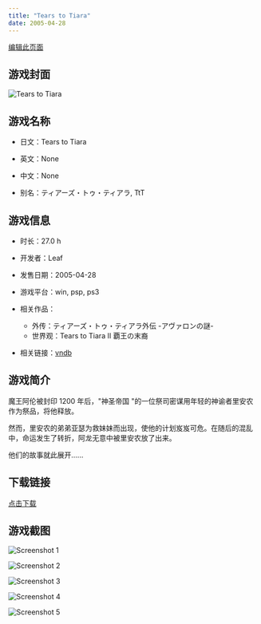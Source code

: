 ```yaml
---
title: "Tears to Tiara"
date: 2005-04-28
---
```

[编辑此页面](https://github.com/ACG-3/ADV3-source/blob/main/source/_posts/games/Tears%20to%20Tiara.md)

## 游戏封面

![Tears to Tiara](https%3A//pan.timero.xyz/onedrive/img_lib_001/Tears%20to%20Tiara_cover.avif)


## 游戏名称

- 日文：Tears to Tiara
- 英文：None
- 中文：None

- 别名：ティアーズ・トゥ・ティアラ, TtT


## 游戏信息

- 时长：27.0 h
- 开发者：Leaf
- 发售日期：2005-04-28
- 游戏平台：win, psp, ps3
- 相关作品：
   - 外传：ティアーズ・トゥ・ティアラ外伝 -アヴァロンの謎-
   - 世界观：Tears to Tiara II 覇王の末裔

- 相关链接：[vndb](https://vndb.org/v238)


## 游戏简介

魔王阿伦被封印 1200 年后，"神圣帝国 "的一位祭司密谋用年轻的神谕者里安农作为祭品，将他释放。

然而，里安农的弟弟亚瑟为救妹妹而出现，使他的计划岌岌可危。在随后的混乱中，命运发生了转折，阿龙无意中被里安农放了出来。

他们的故事就此展开......


## 下载链接

[点击下载](https://pan.timero.xyz/onedrive/adv_lib_001/Tears%20to%20Tiara)


## 游戏截图


![Screenshot 1](https%3A//pan.timero.xyz/onedrive/img_lib_001/Tears%20to%20Tiara_Screenshot_1.avif)

![Screenshot 2](https%3A//pan.timero.xyz/onedrive/img_lib_001/Tears%20to%20Tiara_Screenshot_2.avif)

![Screenshot 3](https%3A//pan.timero.xyz/onedrive/img_lib_001/Tears%20to%20Tiara_Screenshot_3.avif)

![Screenshot 4](https%3A//pan.timero.xyz/onedrive/img_lib_001/Tears%20to%20Tiara_Screenshot_4.avif)

![Screenshot 5](https%3A//pan.timero.xyz/onedrive/img_lib_001/Tears%20to%20Tiara_Screenshot_5.avif)

